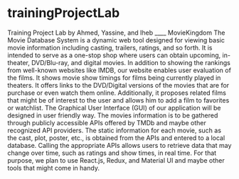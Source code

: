 # trainingProjectLab
Training Project Lab by Ahmed, Yassine, and Iheb ____ MovieKingdom
The Movie Database System is a dynamic web tool designed for viewing basic movie
information including casting, trailers, ratings, and so forth. It is intended to serve as a one-stop
shop where users can obtain upcoming, in-theater, DVD/Blu-ray, and digital movies.
In addition to showing the rankings from well-known websites like IMDB, our website enables
user evaluation of the films. It shows movie show timings for films being currently played in
theaters. It offers links to the DVD/Digital versions of the movies that are for purchase or even
watch them online. Additionally, it proposes related films that might be of interest to the user
and allows him to add a film to favorites or watchlist.
The Graphical User Interface (GUI) of our application will be designed in user friendly way. The
movies information is to be gathered through publicly accessible APIs offered by TMDb and
maybe other recognized API providers. The static information for each movie, such as the cast,
plot, poster, etc., is obtained from the APIs and entered to a local database. Calling the
appropriate APIs allows users to retrieve data that may change over time, such as ratings and
show times, in real time.
For that purpose, we plan to use React.js, Redux, and Material UI and maybe other tools that
might come in handy. 
